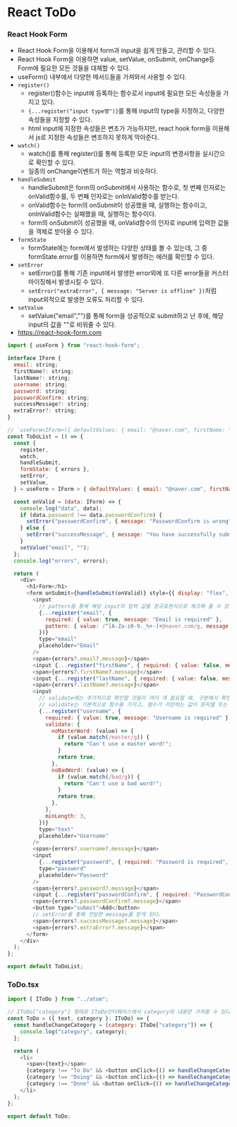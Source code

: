 # React ToDo

### React Hook Form

- React Hook Form을 이용해서 form과 input을 쉽게 만들고, 관리할 수 있다.
- React Hook Form을 이용하면 value, setValue, onSubmit, onChange등 Form에 필요한 모든 것들을 대체할 수 있다.
- useForm() 내부에서 다양한 메서드들을 가져와서 사용할 수 있다.
- `register()`
  - register()함수는 input에 등록하는 함수로서 input에 필요한 모든 속성들을 가지고 있다.
  - `{...register("input type명")}`를 통해 input의 type을 지정하고, 다양한 속성들을 지정할 수 있다.
  - html input에 지정한 속성들은 변조가 가능하지만, react hook form을 이용해서 js로 지정한 속성들은 변조하지 못하게 막아준다.
- `watch()`
  - watch()를 통해 register()를 통해 등록한 모든 input의 변경사항을 실시간으로 확인할 수 있다.
  - 일종의 onChange이벤트가 하는 역할과 비슷하다.
- `handleSubmit`
  - handleSubmit은 form의 onSubmit에서 사용하는 함수로, 첫 번째 인자로는 onValid함수를, 두 번째 인자로는 onInValid함수를 받는다.
  - onValid함수는 form의 onSubmit이 성공했을 때, 실행하는 함수이고, onInValid함수는 실패했을 때, 실행하는 함수이다.
  - form의 onSubmit이 성공했을 때, onValid함수의 인자로 input에 입력한 값들을 객체로 받아올 수 있다.
- `formState`
  - formState에는 form에서 발생하는 다양한 상태를 볼 수 있는데, 그 중 formState.error를 이용하면 form에서 발생하는 에러를 확인할 수 있다.
- `setError`
  - setError()를 통해 기존 input에서 발생한 error외에 또 다른 error들을 커스터마이징해서 발생시킬 수 있다.
  - `setError("extraError", { message: "Server is offline" })`처럼 input외적으로 발생한 오류도 처리할 수 있다.
- `setValue`
  - setValue("email","")를 통해 form을 성공적으로 submit하고 난 후에, 해당 input의 값을 ""로 비워줄 수 있다.
- https://react-hook-form.com

```javascript
import { useForm } from "react-hook-form";

interface IForm {
  email: string;
  firstName?: string;
  lastName?: string;
  username: string;
  password: string;
  passwordConfirm: string;
  successMessage?: string;
  extraError?: string;
}

// `useForm<IForm>({ defaultValues: { email: "@naver.com", firstName: "sugar", lastName: "salt"} })`을 통해 각각의 input의 기본 값을 설정해 줄 수 있다.
const ToDoList = () => {
  const {
    register,
    watch,
    handleSubmit,
    formState: { errors },
    setError,
    setValue,
  } = useForm < IForm > { defaultValues: { email: "@naver.com", firstName: "sugar", lastName: "salt" } };

  const onValid = (data: IForm) => {
    console.log("data", data);
    if (data.password !== data.passwordConfirm) {
      setError("passwordConfirm", { message: "PasswordConfirm is wrong" }, { shouldFocus: true });
    } else {
      setError("successMessage", { message: "You have successfully submitted the form" });
    }
    setValue("email", "");
  };
  console.log("errors", errors);

  return (
    <div>
      <h1>Form</h1>
      <form onSubmit={handleSubmit(onValid)} style={{ display: "flex", flexDirection: "column" }}>
        <input
          // pattern을 통해 해당 input의 입력 값을 정규표현식으로 체크해 줄 수 있다.
          {...register("email", {
            required: { value: true, message: "Email is required" },
            pattern: { value: /^[A-Za-z0-9._%+-]+@naver.com/g, message: "Only @naver.com emails allowed" },
          })}
          type="email"
          placeholder="Email"
        />
        <span>{errors?.email?.message}</span>
        <input {...register("firstName", { required: { value: false, message: "Write your firstname" }, minLength: 3 })} type="text" placeholder="FirstName" />
        <span>{errors?.firstName?.message}</span>
        <input {...register("lastName", { required: { value: false, message: "Write your lastname" }, minLength: 3 })} type="text" placeholder="LastName" />
        <span>{errors?.lastName?.message}</span>
        <input
          // validate에는 추가적으로 확인할 것들이 여러 개 필요할 때, 구분해서 확인할 수 있다.
          // validate는 기본적으로 함수를 가지고, 함수가 리턴하는 값이 문자열 또는 false이면 해당 validate의 검증을 실패한 것이다.
          {...register("username", {
            required: { value: true, message: "Username is required" },
            validate: {
              noMasterWord: (value) => {
                if (value.match(/master/g)) {
                  return "Can't use a master word!";
                }
                return true;
              },
              noBadWord: (value) => {
                if (value.match(/bad/g)) {
                  return "Can't use a bad word!";
                }
                return true;
              },
            },
            minLength: 3,
          })}
          type="text"
          placeholder="Username"
        />
        <span>{errors?.username?.message}</span>
        <input
          {...register("password", { required: "Password is required", minLength: { value: 3, message: "Your Password is too short" } })}
          type="password"
          placeholder="Password"
        />
        <span>{errors?.password?.message}</span>
        <input {...register("passwordConfirm", { required: "PasswordConfirm is required", minLength: 3 })} type="password" placeholder="PasswordConfirm" />
        <span>{errors?.passwordConfirm?.message}</span>
        <button type="submit">Add</button>
        // setError를 통해 전달한 message를 받게 된다.
        <span>{errors?.successMessage?.message}</span>
        <span>{errors?.extraError?.message}</span>
      </form>
    </div>
  );
};

export default ToDoList;
```

### ToDo.tsx

```js
import { IToDo } from "../atom";

// IToDo["category"] 형태로 IToDo인터페이스에서 category의 내용만 가져올 수 있다.
const ToDo = ({ text, category }: IToDo) => {
  const handleChangeCategory = (category: IToDo["category"]) => {
    console.log("category", category);
  };

  return (
    <li>
      <span>{text}</span>
      {category !== "To Do" && <button onClick={() => handleChangeCategory("To Do")}>To Do</button>}
      {category !== "Doing" && <button onClick={() => handleChangeCategory("Doing")}>Doing</button>}
      {category !== "Done" && <button onClick={() => handleChangeCategory("Done")}>Done</button>}
    </li>
  );
};

export default ToDo;
```
